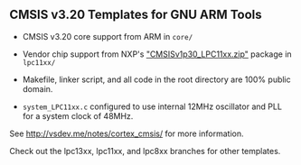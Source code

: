 ## CMSIS v3.20 Templates for GNU ARM Tools

* CMSIS v3.20 core support from ARM in `core/`

* Vendor chip support from NXP's ["CMSISv1p30_LPC11xx.zip"](http://lpcware.com/content/nxpfile/cmsis-library-lpc11xx-1-v2-jun-2-2011) package in `lpc11xx/`

* Makefile, linker script, and all code in the root directory are 100% public domain.

* `system_LPC11xx.c` configured to use internal 12MHz oscillator and PLL for a system clock of 48MHz.

See http://vsdev.me/notes/cortex_cmsis/ for more information.

Check out the lpc13xx, lpc11xx, and lpc8xx branches for other templates.

